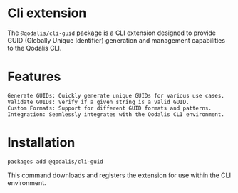# Cli extension

The `@qodalis/cli-guid` package is a CLI extension designed to provide GUID (Globally Unique Identifier) generation and management capabilities to the Qodalis CLI.

# Features

    Generate GUIDs: Quickly generate unique GUIDs for various use cases.
    Validate GUIDs: Verify if a given string is a valid GUID.
    Custom Formats: Support for different GUID formats and patterns.
    Integration: Seamlessly integrates with the Qodalis CLI environment.

# Installation

```bash
packages add @qodalis/cli-guid
```

This command downloads and registers the extension for use within the CLI environment.
